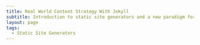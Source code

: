 ```yaml
---
title: Real World Content Strategy With Jekyll
subtitle: Introduction to static site generators and a new paradigm for building websites
layout: page
tags:
  - Static Site Generators
---
```

